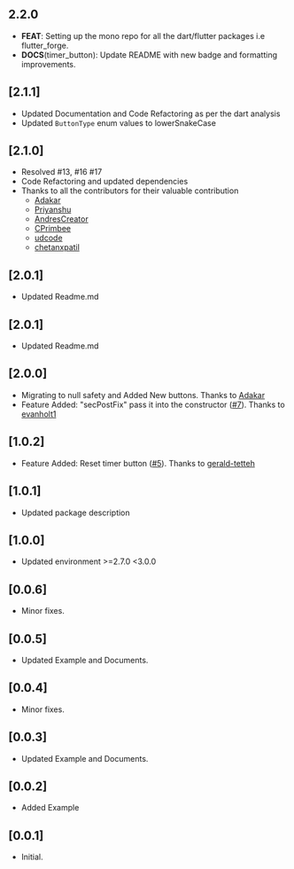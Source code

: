 ## 2.2.0

 - **FEAT**: Setting up the mono repo for all the dart/flutter packages i.e flutter_forge.
 - **DOCS**(timer_button): Update README with new badge and formatting improvements.

## [2.1.1]

- Updated Documentation and Code Refactoring as per the dart analysis
- Updated `ButtonType` enum values to lowerSnakeCase
  
## [2.1.0]

- Resolved #13, #16 #17
- Code Refactoring and updated dependencies
- Thanks to all the contributors for their valuable contribution
    - [Adakar](https://github.com/Adakar)
    - [Priyanshu](https://github.com/Priyanshu-Kashyap)
    - [AndresCreator](https://github.com/AndresCreator)
    - [CPrimbee](https://github.com/CPrimbee)
    - [udcode](https://github.com/udcode)
    - [chetanxpatil](https://github.com/chetanxpatil)

## [2.0.1]

- Updated Readme.md

## [2.0.1]

- Updated Readme.md

## [2.0.0]

* Migrating to null safety and Added New buttons. Thanks to [Adakar](https://github.com/Adakar)
* Feature Added: "secPostFix" pass it into the
  constructor ([#7](https://github.com/ProjectAJ14/timer_button/issues/7)). Thanks
  to [evanholt1](https://github.com/evanholt1)

## [1.0.2]

* Feature Added: Reset timer button ([#5](https://github.com/ProjectAJ14/timer_button/issues/5)).
  Thanks to [gerald-tetteh](https://github.com/gerald-tetteh)

## [1.0.1]

* Updated package description

## [1.0.0]

* Updated environment >=2.7.0 <3.0.0

## [0.0.6]

* Minor fixes.

## [0.0.5]

* Updated Example and Documents.

## [0.0.4]

* Minor fixes.

## [0.0.3]

* Updated Example and Documents.

## [0.0.2]

* Added Example

## [0.0.1]

* Initial.